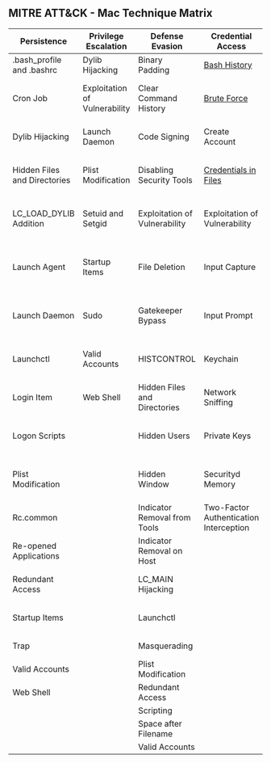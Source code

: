## MITRE ATT&CK - Mac Technique Matrix

| Persistence                  | Privilege Escalation          | Defense Evasion               | Credential Access                                                  | Discovery                              | Lateral Movement                | Execution                | Collection                     | Exfiltration                                  | Command and Control                     | 
|------------------------------|-------------------------------|-------------------------------|--------------------------------------------------------------------|----------------------------------------|---------------------------------|--------------------------|--------------------------------|-----------------------------------------------|-----------------------------------------| 
| .bash_profile and .bashrc    | Dylib Hijacking               | Binary Padding                | [Bash History](Credential_access/Bash_history.md)                  | Account Discovery                      | AppleScript                     | AppleScript              | Automated Collection           | Automated Exfiltration                        | Commonly Used Port                      | 
| Cron Job                     | Exploitation of Vulnerability | Clear Command History         | [Brute Force](Credential_access/Brute_force.md)                    | Application Window Discovery           | Application Deployment Software | Command-Line Interface   | Clipboard Data                 | Data Compressed                               | Communication Through Removable Media   | 
| Dylib Hijacking              | Launch Daemon                 | Code Signing                  | Create Account                                                     | File and Directory Discovery           | Exploitation of Vulnerability   | Graphical User Interface | Data Staged                    | Data Encrypted                                | Connection Proxy                        | 
| Hidden Files and Directories | Plist Modification            | Disabling Security Tools      | [Credentials in Files](Credential_access/Credentials_in_files.md)  | Network Share Discovery                | Logon Scripts                   | Launchctl                | Data from Local System         | Data Transfer Size Limits                     | Custom Command and Control Protocol     | 
| LC_LOAD_DYLIB Addition       | Setuid and Setgid             | Exploitation of Vulnerability | Exploitation of Vulnerability                                      | Permission Groups Discovery            | Remote File Copy                | Scripting                | Data from Network Shared Drive | Exfiltration Over Alternative Protocol        | Custom Cryptographic Protocol           | 
| Launch Agent                 | Startup Items                 | File Deletion                 | Input Capture                                                      | Process Discovery                      | Remote Services                 | Source                   | Data from Removable Media      | Exfiltration Over Command and Control Channel | Data Encoding                           | 
| Launch Daemon                | Sudo                          | Gatekeeper Bypass             | Input Prompt                                                       | Remote System Discovery                | Third-party Software            | Space after Filename     | Input Capture                  | Exfiltration Over Other Network Medium        | Data Obfuscation                        | 
| Launchctl                    | Valid Accounts                | HISTCONTROL                   | Keychain                                                           | Security Software Discovery            |                                 | Third-party Software     | Screen Capture                 | Exfiltration Over Physical Medium             | Fallback Channels                       | 
| Login Item                   | Web Shell                     | Hidden Files and Directories  | Network Sniffing                                                   | System Information Discovery           |                                 | Trap                     |                                | Scheduled Transfer                            | Multi-Stage Channels                    | 
| Logon Scripts                |                               | Hidden Users                  | Private Keys                                                       | System Network Configuration Discovery |                                 |                          |                                |                                               | Multiband Communication                 | 
| Plist Modification           |                               | Hidden Window                 | Securityd Memory                                                   | System Network Connections Discovery   |                                 |                          |                                |                                               | Multilayer Encryption                   | 
| Rc.common                    |                               | Indicator Removal from Tools  | Two-Factor Authentication Interception                             | System Owner/User Discovery            |                                 |                          |                                |                                               | Remote File Copy                        | 
| Re-opened Applications       |                               | Indicator Removal on Host     |                                                                    |                                        |                                 |                          |                                |                                               | Standard Application Layer Protocol     | 
| Redundant Access             |                               | LC_MAIN Hijacking             |                                                                    |                                        |                                 |                          |                                |                                               | Standard Cryptographic Protocol         | 
| Startup Items                |                               | Launchctl                     |                                                                    |                                        |                                 |                          |                                |                                               | Standard Non-Application Layer Protocol | 
| Trap                         |                               | Masquerading                  |                                                                    |                                        |                                 |                          |                                |                                               | Uncommonly Used Port                    | 
| Valid Accounts               |                               | Plist Modification            |                                                                    |                                        |                                 |                          |                                |                                               | Web Service                             | 
| Web Shell                    |                               | Redundant Access              |                                                                    |                                        |                                 |                          |                                |                                               |                                         | 
|                              |                               | Scripting                     |                                                                    |                                        |                                 |                          |                                |                                               |                                         | 
|                              |                               | Space after Filename          |                                                                    |                                        |                                 |                          |                                |                                               |                                         | 
|                              |                               | Valid Accounts                |                                                                    |                                        |                                 |                          |                                |                                               |                                         | 

